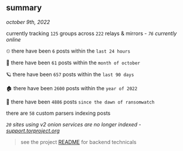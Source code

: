 
## summary
_october 9th, 2022_

currently tracking `125` groups across `222` relays & mirrors - _`76` currently online_

⏲ there have been `6` posts within the `last 24 hours`

🦈 there have been `61` posts within the `month of october`

🪐 there have been `657` posts within the `last 90 days`

🏚 there have been `2600` posts within the `year of 2022`

🦕 there have been `4886` posts `since the dawn of ransomwatch`

there are `58` custom parsers indexing posts

_`20` sites using v2 onion services are no longer indexed - [support.torproject.org](https://support.torproject.org/onionservices/v2-deprecation/)_

> see the project [README](https://github.com/joshhighet/ransomwatch#ransomwatch--) for backend technicals
